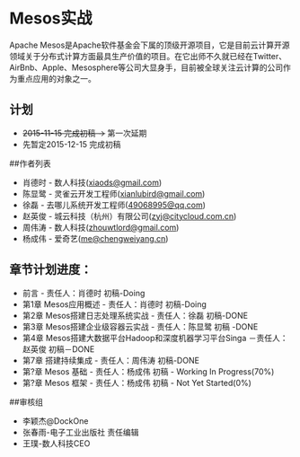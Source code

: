 Mesos实战
=======

Apache Mesos是Apache软件基金会下属的顶级开源项目，它是目前云计算开源领域关于分布式计算方面最具生产价值的项目。在它出师不久就已经在Twitter、AirBnb、Apple、Mesosphere等公司大显身手，目前被全球关注云计算的公司作为重点应用的对象之一。

## 计划

- ~~2015-11-15 完成初稿 ->~~ 第一次延期
- 先暂定2015-12-15 完成初稿

##作者列表

- 肖德时 - 数人科技(xiaods@gmail.com)
- 陈显鹭 - 灵雀云开发工程师(xianlubird@gmail.com)
- 徐磊 - 去哪儿系统开发工程师(49068995@qq.com)
- 赵英俊 - 城云科技（杭州）有限公司(zyj@citycloud.com.cn)
- 周伟涛 - 数人科技(zhouwtlord@gmail.com)
- 杨成伟 - 爱奇艺(me@chengweiyang.cn)


## 章节计划进度：

- 前言 - 责任人：肖德时  初稿-Doing
- 第1章 Mesos应用概述 - 责任人：肖德时  初稿-Doing
- 第2章 Mesos搭建日志处理系统实战 - 责任人：徐磊 初稿-DONE
- 第3章 Mesos搭建企业级容器云实战 - 责任人：陈显鹭  初稿 -DONE
- 第4章 Mesos搭建大数据平台Hadoop和深度机器学习平台Singa －责任人：赵英俊   初稿－DONE
- 第7章 搭建持续集成 - 责任人：周伟涛 初稿-DONE
- 第?章 Mesos 基础 - 责任人：杨成伟 初稿 - Working In Progress(70%)
- 第?章 Mesos 框架 - 责任人：杨成伟 初稿 - Not Yet Started(0%)


##审核组

- 李颖杰@DockOne
- 张春雨-电子工业出版社 责任编辑
- 王璞-数人科技CEO

